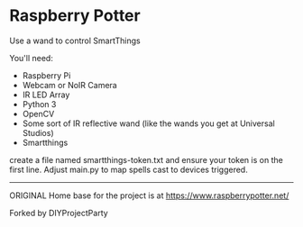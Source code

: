 # Raspberry Potter
Use a wand to control SmartThings

You'll need:
- Raspberry Pi
- Webcam or NoIR Camera
- IR LED Array
- Python 3
- OpenCV
- Some sort of IR reflective wand (like the wands you get at Universal Studios)
- Smartthings

create a file named smartthings-token.txt and ensure your token is on the first line. 
Adjust main.py to map spells cast to devices triggered. 

------------------------

ORIGINAL Home base for the project is at https://www.raspberrypotter.net/

Forked by DIYProjectParty
